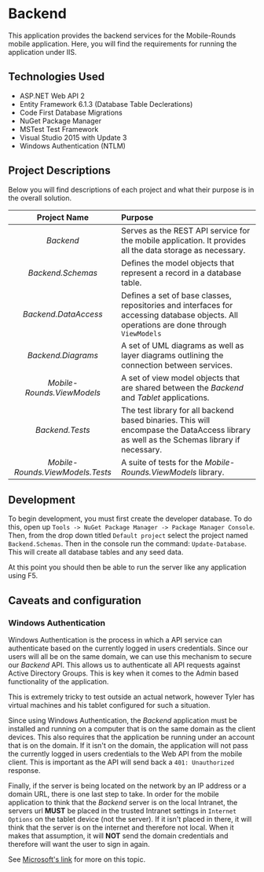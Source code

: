 
# Backend

This application provides the backend services for the Mobile-Rounds mobile application. Here, 
you will find the requirements for running the application under IIS. 

## Technologies Used

- ASP.NET Web API 2
- Entity Framework 6.1.3 (Database Table Declerations)
- Code First Database Migrations
- NuGet Package Manager
- MSTest Test Framework
- Visual Studio 2015 with Update 3
- Windows Authentication (NTLM)

## Project Descriptions

Below you will find descriptions of each project and what their purpose is in the overall solution.

| Project Name | Purpose |
|:------------:|:--------|
| *Backend* | Serves as the REST API service for the mobile application. It provides all the data storage as necessary. |
| *Backend.Schemas* | Defines the model objects that represent a record in a database table. |
| *Backend.DataAccess* | Defines a set of base classes, repositories and interfaces for accessing database objects. All operations are done through `ViewModels` |
| *Backend.Diagrams* | A set of UML diagrams as well as layer diagrams outlining the connection between services. |
| *Mobile-Rounds.ViewModels*| A set of view model objects that are shared between the *Backend* and *Tablet* applications. |
| *Backend.Tests* | The test library for all backend based binaries. This will encompase the DataAccess library as well as the Schemas library if necessary. |
| *Mobile-Rounds.ViewModels.Tests* | A suite of tests for the *Mobile-Rounds.ViewModels* library. |

## Development

To begin development, you must first create the developer database. To do this, open up 
`Tools -> NuGet Package Manager -> Package Manager Console`. Then, from the drop down titled `Default project`
select the project named `Backend.Schemas`. Then in the console run the command: `Update-Database`. This will
create all database tables and any seed data.

At this point you should then be able to run the server like any application using F5.

## Caveats and configuration

### Windows Authentication

Windows Authentication is the process in which a API service can authenticate based on the currently logged in users
credentials. Since our users will all be on the same domain, we can use this mechanism to secure our *Backend* API. This 
allows us to authenticate all API requests against Active Directory Groups. This is key when it comes to the Admin
based functionality of the application.

This is extremely tricky to test outside an actual network, however Tyler has virtual machines and his tablet configured
for such a situation.

Since using Windows Authentication, the *Backend* application must be installed and running on a computer
that is on the same domain as the client devices. This also requires that the application be running under
an account that is on the domain. If it isn't on the domain, the application will not pass the currently
logged in users credentials to the Web API from the mobile client. This is important as the API
will send back a `401: Unauthorized` response.

Finally, if the server is being located on the network by an IP address or a domain URL, there is one last step to take. In order for the mobile application to think that the *Backend* server is on the local Intranet, the servers url **MUST** be placed in the  trusted Intranet settings in `Internet Options` on the tablet device (not the server). If it isn't placed in there, it will think that the server is on the internet and therefore not local. When it makes that assumption, it will **NOT** send the domain credentials and therefore will want the user to sign in again.

See [Microsoft's link](https://support.microsoft.com/en-us/kb/258063) for more on this topic.
